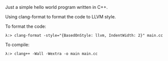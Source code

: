 Just a simple hello world program written in C++.

Using clang-format to format the code to LLVM style. 

To format the code:

```λ:> clang-format -style="{BasedOnStyle: llvm, IndentWidth: 2}" main.cc```

To compile:


```λ:> clang++ -Wall -Wextra -o main main.cc```
